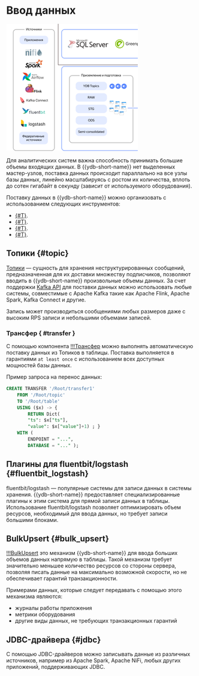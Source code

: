 # Ввод данных

![](_includes/olap_ingest.png)

Для аналитических систем важна способность принимать большие объемы входящих данных. В {{ydb-short-name}} нет выделенных мастер-узлов, поставка данных происходит параллально на все узлы базы данных, линейно масштабируясь с ростом их количества, вплоть до сотен гигабайт в секунду (зависит от используемого оборудования).

Поставку данных в {{ydb-short-name}} можно организовать с использованием следующих инструментов:

- [{#T}](#topic).
- [{#T}](#fluentbit_logstash).
- [{#T}](#bulk_upsert).
- [{#T}](#jdbc).

## Топики {#topic}

[Топики](../../concepts/topic.md) — сущность для хранения неструктурированных сообщений, предназначенная для их доставки множеству подписчиков, позволяют вводить в {{ydb-short-name}} произвольные объемы данных. За счет поддержки [Kafka API](../../reference/kafka-api/index.md) для поставки данных можно использовать любые системы, совместимые с Apache Kafka такие как Apache Flink, Apache Spark, Kafka Connect и другие.

Запись может производиться сообщениями любых размеров даже с высоким RPS записи и небольшими объемами записей.

### Трансфер { #transfer }

С помощью компонента [!!!Трансфер](.) можно выполнять автоматическую поставку данных из Топиков в таблицы. Поставка выполняется в гарантиями `at least once` с использованием всех доступных мощностей базы данных.

Пример запроса на перенос данных:

```sql
CREATE TRANSFER '/Root/transfer1'
    FROM '/Root/topic'
    TO '/Root/table'
    USING ($x) -> {
        RETURN Dict(
        "ts": $x["ts"],
        "value": $x["value"]+1) ; }
    WITH (
        ENDPOINT = "...",
        DATABASE = "..." );
```

## Плагины для fluentbit/logstash {#fluentbit_logstash}

fluentbit/logstash — популярные системы для записи данных в системы хранения. {{ydb-short-name}} предоставляет специализированные плагины к этим система для прямой записи данных в таблицы. Использование fluentbit/logstash позволяет оптимизировать объем ресурсов, необходимый для ввода данных, но требует записи большими блоками.

## BulkUpsert {#bulk_upsert}

[!!!BulkUpsert](.) это механизм {{ydb-short-name}} для ввода больших объемов данных напрямую в таблицы. Такой механизм требует значительно меньшее количество ресурсов со стороны сервера, позволяя писать данные на максимально возможной скорости, но не обеспечивает гарантий транзакционности.

Примерами данных, которые следует передавать с помощью этого механизма являются:

- журналы работы приложения
- метрики оборудования
- другие виды данных, не требующих транзакционных гарантий

## JDBC-драйвера {#jdbc}

С помощью JDBC-драйверов можно записывать данные из различных источников, например из
Apache Spark, Apache NiFi, любых других приложений, поддерживающих JDBC.

